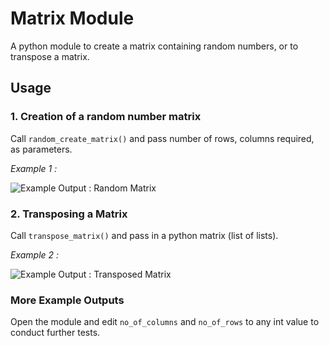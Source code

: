 # Matrix Module

A python module to create a matrix containing random numbers, or to transpose a matrix.

## Usage

### 1. Creation of a random number matrix

Call `random_create_matrix()` and pass number of rows, columns required,
as parameters.

*Example 1 :*

![Example Output : Random Matrix](img/matrix.jpg)

### 2. Transposing a Matrix

Call `transpose_matrix()` and pass in a python matrix (list of lists).

*Example 2 :*

![Example Output : Transposed Matrix](img/transposed.jpg)

### More Example Outputs

Open the module and edit `no_of_columns` and `no_of_rows` to any int value to conduct further tests.
